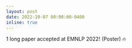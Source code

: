 ```yaml
---
layout: post
date: 2022-10-07 00:00:00-0400
inline: true
---
```


1 long paper accepted at EMNLP 2022! (Poster) :fire: